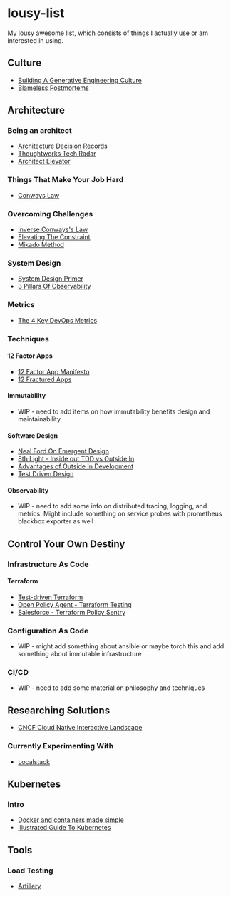 # lousy-list
My lousy awesome list, which consists of things I actually use or am interested in using.

## Culture

* [Building A Generative Engineering Culture](https://changelog.com/posts/how-to-build-a-generative-engineering-culture)
* [Blameless Postmortems](https://codeascraft.com/2012/05/22/blameless-postmortems/)

## Architecture

### Being an architect

* [Architecture Decision Records](https://adr.github.io)
* [Thoughtworks Tech Radar](https://www.thoughtworks.com/radar)
* [Architect Elevator](https://martinfowler.com/articles/architect-elevator.html)

### Things That Make Your Job Hard

* [Conways Law](https://en.wikipedia.org/wiki/Conway's_law)

### Overcoming Challenges

* [Inverse Conways's Law](https://nordicapis.com/conways-law-what-does-it-mean-for-your-api-strategy/)
* [Elevating The Constraint](https://www.solutionsiq.com/resource/blog-post/practical-systems-thinking-elevate-the-constraint/)
* [Mikado Method](http://www.methodsandtools.com/archive/mikado.php)

### System Design

* [System Design Primer](https://github.com/donnemartin/system-design-primer)
* [3 Pillars Of Observability](https://www.oreilly.com/library/view/distributed-systems-observability/9781492033431/ch04.html)

### Metrics

* [The 4 Key DevOps Metrics](https://stelligent.com/2018/12/21/measuring-devops-success-with-four-key-metrics/)

### Techniques

#### 12 Factor Apps

* [12 Factor App Manifesto](https://12factor.net)
* [12 Fractured Apps](https://medium.com/@kelseyhightower/12-fractured-apps-1080c73d481c)

#### Immutability

* WIP - need to add items on how immutability benefits design and maintainability

#### Software Design

* [Neal Ford On Emergent Design](https://www.ibm.com/developerworks/library/j-eaed19/index.html)
* [8th Light - Inside out TDD vs Outside In](https://8thlight.com/blog/georgina-mcfadyen/2016/06/27/inside-out-tdd-vs-outside-in.html)
* [Advantages of Outside In Development](https://codurance.com/2017/10/23/outside-in-design/)
* [Test Driven Design](http://www.drdobbs.com/architecture-and-design/test-driven-design/240168102)

#### Observability

* WIP - need to add some info on distributed tracing, logging, and metrics. Might include something on service probes with prometheus blackbox exporter as well

## Control Your Own Destiny

### Infrastructure As Code

#### Terraform

* [Test-driven Terraform](https://www.contino.io/insights/top-3-terraform-testing-strategies-for-ultra-reliable-infrastructure-as-code)
* [Open Policy Agent - Terraform Testing](https://www.openpolicyagent.org/docs/v0.11.0/terraform/)
* [Salesforce - Terraform Policy Sentry](https://github.com/salesforce/policy_sentry)

### Configuration As Code

* WIP - might add something about ansible or maybe torch this and add something about immutable infrastructure

### CI/CD

* WIP - need to add some material on philosophy and techniques

## Researching Solutions

* [CNCF Cloud Native Interactive Landscape](https://landscape.cncf.io)

### Currently Experimenting With

* [Localstack](https://github.com/zpratt/localstack-experiments)

## Kubernetes

### Intro

* [Docker and containers made simple](https://etherealmind.com/basics-docker-containers-hypervisors-coreos/)
* [Illustrated Guide To Kubernetes](https://www.youtube.com/watch?v=4ht22ReBjno)

## Tools

### Load Testing

* [Artillery](https://artillery.io/)
